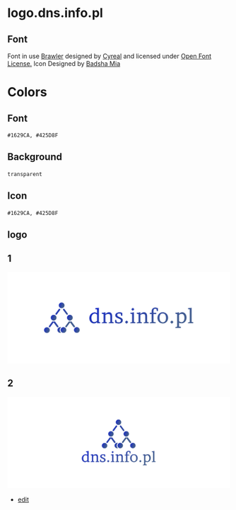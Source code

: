 # logo.dns.info.pl


## Font

Font in use <a target="_blank" href="https://fonts.google.com/specimen/Brawler">Brawler</a> designed by
<a target="_blank" href="http://www.cyreal.org/">Cyreal</a>
and licensed under
<a target="_blank" href="http://scripts.sil.org/cms/scripts/page.php?site_id=nrsi&amp;id=OFL_web">Open Font License.</a>
Icon Designed by
<a target="_blank" href="https://thenounproject.com/miabadsha9">Badsha Mia</a>


# Colors


## Font
    
    #1629CA, #425D8F

## Background

    transparent

## Icon


    #1629CA, #425D8F



## logo

## 1
![1/cover.png](1/cover.png)

## 2
![2/cover.png](2/cover.png)


+ [edit](https://github.com/dns-info-pl/logo/edit/main/README.md)
